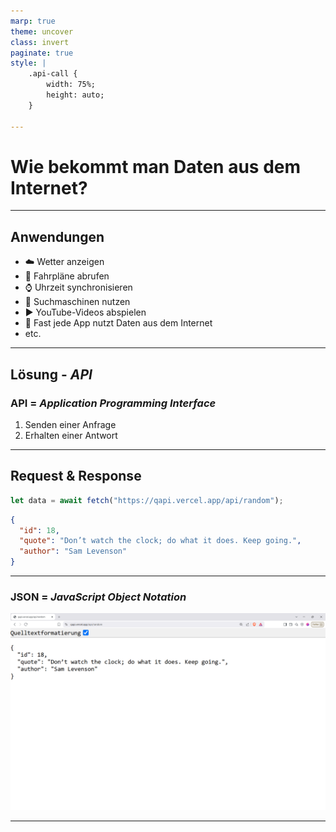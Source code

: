 ```yaml
---
marp: true
theme: uncover
class: invert
paginate: true
style: |
    .api-call {
        width: 75%;
        height: auto;   
    }

---
```


<!-- _paginate: false -->

# Wie bekommt man Daten aus dem Internet?

<!-- - Problem: Wetteradten sind nicht bei uns, sondern auf Servern im Internet
- Rhetorische Frage -->
---

## Anwendungen

- :cloud: Wetter anzeigen  
- :bus: Fahrpläne abrufen  
- :watch: Uhrzeit synchronisieren  
- :mag_right: Suchmaschinen nutzen  
- :arrow_forward: YouTube-Videos abspielen  
- :iphone: Fast jede App nutzt Daten aus dem Internet
- etc.

<!-- - Fast alles auf dem Handy braucht Daten aus dem Internet
- Nicht zwingend Suchmaschiene
- Woher kommen die Daten? -->

---

## Lösung - _API_

### **API  = _Application Programming Interface_**

1. Senden einer Anfrage
2. Erhalten einer Antwort

<!--
Beispiel: Abfrage Uhrzeit
-  Gerät sendet Anfrage ("URL")
-  Antwort als "JSON"
-  Antwort abspeichern / Verarbeiten
-  Zeitinensiv
-->

---

## Request  & Response

```ts
let data = await fetch("https://qapi.vercel.app/api/random");
```

```json
{
  "id": 18,
  "quote": "Don’t watch the clock; do what it does. Keep going.",
  "author": "Sam Levenson"
}
```

---

### **JSON = _JavaScript Object Notation_**

<img src="img/Exemple-api-call.png" alt="API Call"  class="api-call">

---
